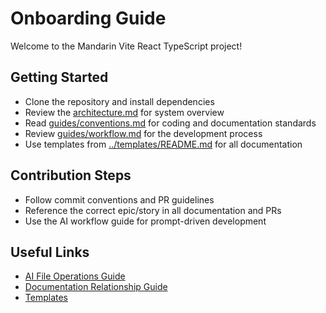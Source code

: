 # Onboarding Guide

Welcome to the Mandarin Vite React TypeScript project!

## Getting Started

- Clone the repository and install dependencies
- Review the [architecture.md](../architecture.md) for system overview
- Read [guides/conventions.md](conventions.md) for coding and documentation standards
- Review [guides/workflow.md](workflow.md) for the development process
- Use templates from [../templates/README.md](../templates/README.md) for all documentation

## Contribution Steps

- Follow commit conventions and PR guidelines
- Reference the correct epic/story in all documentation and PRs
- Use the AI workflow guide for prompt-driven development

## Useful Links

- [AI File Operations Guide](ai-file-operations.md)
- [Documentation Relationship Guide](documentation-relationship-guide.md)
- [Templates](../templates/README.md)
